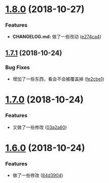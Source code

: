 <a name="1.8.0"></a>
# [1.8.0](https://github.com/sunshine940326/changelog-test/compare/v1.7.1...v1.8.0) (2018-10-27)


### Features

* **CHANGELOG.md:** 做了一些改动 ([e274ca4](https://github.com/sunshine940326/changelog-test/commit/e274ca4))



<a name="1.7.1"></a>
## [1.7.1](https://github.com/sunshine940326/changelog-test/compare/v1.7.0...v1.7.1) (2018-10-24)


### Bug Fixes

* 增加了一些东西，看会不会被覆盖掉 ([fe2cbe1](https://github.com/sunshine940326/changelog-test/commit/fe2cbe1))



<a name="1.7.0"></a>
# [1.7.0](https://github.com/sunshine940326/changelog-test/compare/v1.6.0...v1.7.0) (2018-10-24)


### Features

* 又做了一些修改 ([03a2a80](https://github.com/sunshine940326/changelog-test/commit/03a2a80))



<a name="1.6.0"></a>
# [1.6.0](https://github.com/sunshine940326/changelog-test/compare/v1.5.2...v1.6.0) (2018-10-24)


### Features

* 做了一些修改 ([84d3904](https://github.com/sunshine940326/changelog-test/commit/84d3904))




